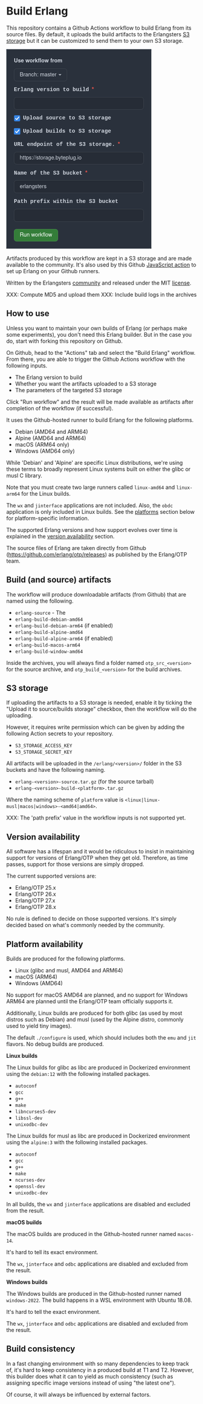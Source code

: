 # Build Erlang

This repository contains a Github Actions workflow to build Erlang from its
source files. By default, it uploads the build artifacts to the Erlangsters
[S3 storage](https://storage.erlangsters.org/erlang/) but it can be customized
to send them to your own S3 storage.

![Github Workflow Inputs](./workflow-inputs.png)

Artifacts produced by this workflow are kept in a S3 storage and are made
available to the community. It's also used by this Github
[JavaScript action](https://github.com/erlangsters/setup-erlang) to set up Erlang
on your Github runners.

Written by the Erlangsters [community](https://www.erlangsters.org/) and
released under the MIT [license](/https://opensource.org/license/mit).

XXX: Compute MD5 and upload them
XXX: Include build logs in the archives

## How to use

Unless you want to maintain your own builds of Erlang (or perhaps make some
experiments), you don't need this Erlang builder. But in the case you do, start
with forking this repository on Github.

On Github, head to the "Actions" tab and select the "Build Erlang" workflow.
From there, you are able to trigger the Github Actions workflow with the
following inputs.

- The Erlang version to build
- Whether you want the artifacts uploaded to a S3 storage
- The parameters of the targeted S3 storage

Click "Run workflow" and the result will be made available as artifacts after
completion of the workflow (if successful).

It uses the Github-hosted runner to build Erlang for the following platforms.

- Debian (AMD64 and ARM64)
- Alpine (AMD64 and ARM64)
- macOS (ARM64 only)
- Windows (AMD64 only)

While 'Debian' and 'Alpine' are specific Linux distributions, we're using these
terms to broadly represent Linux systems built on either the glibc or musl C
library.

Note that you must create two large runners called `linux-amd64` and
`linux-arm64` for the Linux builds.

The `wx` and `jinterface` applications are not included. Also, the `obdc`
application is only included in Linux builds. See the
[platforms](#platform-availability) section below for platform-specific
information.

The supported Erlang versions and how support evolves over time is explained in
the [version availability](#version-availability) section.

The source files of Erlang are taken directly from Github
(https://github.com/erlang/otp/releases) as published by the Erlang/OTP team.

## Build (and source) artifacts

The workflow will produce downloadable artifacts (from Github) that are named
using the following.

- `erlang-source` - The
- `erlang-build-debian-amd64`
- `erlang-build-debian-arm64` (if enabled)
- `erlang-build-alpine-amd64`
- `erlang-build-alpine-arm64` (if enabled)
- `erlang-build-macos-arm64`
- `erlang-build-window-amd64`

Inside the archives, you will always find a folder named `otp_src_<version>`
for the source archive, and `otp_build_<version>` for the build archives.

## S3 storage

If uploading the artifacts to a S3 storage is needed, enable it by ticking the
"Upload it to source/builds storage" checkbox, then the workflow will do the
uploading.

However, it requires write permission which can be given by adding the
following Action secrets to your repository.

- `S3_STORAGE_ACCESS_KEY`
- `S3_STORAGE_SECRET_KEY`

All artifacts will be uploaded in the `/erlang/<version>/` folder in the S3
buckets and have the following naming.

- `erlang-<version>-source.tar.gz` (for the source tarball)
- `erlang-<version>-build-<platform>.tar.gz`

Where the naming scheme of `platform` value is
`<linux|linux-musl|macos|windows>-<amd64|amd64>`.

XXX: The 'path prefix' value in the workflow inputs is not supported yet.

## Version availability

All software has a lifespan and it would be ridiculous to insist in maintaining
support for versions of Erlang/OTP when they get old. Therefore, as time
passes, support for those versions are simply dropped.

The current supported versions are:

- Erlang/OTP 25.x
- Erlang/OTP 26.x
- Erlang/OTP 27.x
- Erlang/OTP 28.x

No rule is defined to decide on those supported versions. It's simply decided
based on what's commonly needed by the community.

## Platform availability

Builds are produced for the following platforms.

- Linux (glibc and musl, AMD64 and ARM64)
- macOS (ARM64)
- Windows (AMD64)

No support for macOS AMD64 are planned, and no support for Windows ARM64 are
planned until the Erlang/OTP team officially supports it.

Additionally, Linux builds are produced for both glibc (as used by most distros
such as Debian) and musl (used by the Alpine distro, commonly used to yield
tiny images).

The default `./configure` is used, which should includes both the `emu` and
`jit` flavors. No debug builds are produced.

**Linux builds**

The Linux builds for glibc as libc are produced in Dockerized environment using
the `debian:12` with the following installed packages.

- `autoconf`
- `gcc`
- `g++`
- `make`
- `libncurses5-dev`
- `libssl-dev`
- `unixodbc-dev`

The Linux builds for musl as libc are produced in Dockerized environment using
the `alpine:3` with the following installed packages.

- `autoconf`
- `gcc`
- `g++`
- `make`
- `ncurses-dev`
- `openssl-dev`
- `unixodbc-dev`

In all builds, the `wx` and `jinterface` applications are disabled and excluded
from the result.

**macOS builds**

The macOS builds are produced in the Github-hosted runner named `macos-14`.

It's hard to tell its exact environment.

The `wx`, `jinterface` and `odbc` applications are disabled and excluded from
the result.

**Windows builds**

The Windows builds are produced in the Github-hosted runner named
`windows-2022`. The build happens in a WSL environment with Ubuntu 18.08.

It's hard to tell the exact environment.

The `wx`, `jinterface` and `odbc` applications are disabled and excluded from
the result.

## Build consistency

In a fast changing environment with so many dependencies to keep track of, it's
hard to keep consistency in a produced build at T1 and T2. However, this
builder does what it can to yield as much consistency (such as assigning
specific image versions instead of using "the latest one").

Of course, it will always be influenced by external factors.
